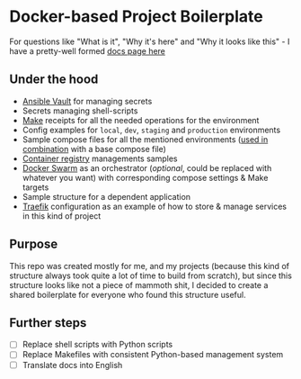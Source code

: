 # Docker-based Project Boilerplate

For questions like "What is it", "Why it's here" and "Why it looks like this" - I have a pretty-well formed [docs page here](https://blog.ezhukov.space/docs/struktura-proekta/)

## Under the hood

- [Ansible Vault](https://docs.ansible.com/ansible/latest/user_guide/vault.html) for managing secrets
- Secrets managing shell-scripts
- [Make](https://www.gnu.org/software/make/) receipts for all the needed operations for the environment
- Config examples for `local`, `dev`, `staging` and `production` environments
- Sample compose files for all the mentioned environments ([used in combination](https://docs.docker.com/compose/extends/) with a base compose file)
- [Container registry](https://docs.docker.com/registry/) managements samples
- [Docker Swarm](https://docs.docker.com/engine/swarm/) as an orchestrator (_optional_, could be replaced with whatever you want) with corresponding compose settings & Make targets
- Sample structure for a dependent application
- [Traefik](https://doc.traefik.io/traefik/) configuration as an example of how to store & manage services in this kind of project

## Purpose

This repo was created mostly for me, and my projects (because this kind of structure always took quite a lot of time to build from scratch),
but since this structure looks like not a piece of mammoth shit, I decided to create a shared boilerplate for everyone who found this structure
useful.

## Further steps

- [ ] Replace shell scripts with Python scripts
- [ ] Replace Makefiles with consistent Python-based management system
- [ ] Translate docs into English